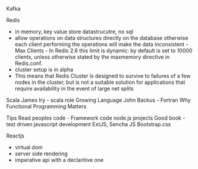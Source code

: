 Kafka

Redis 
- in memory, key value store datastrucutre, no sql
- allow operations on data structures directly  on the database otherwise each client performing the operations will make the data inconsistent 
-Max Clients - In Redis 2.6 this limit is dynamic: by default is set to 10000 clients, unless otherwise stated by the maxmemory directive in Redis.conf.
- cluster setup is in alpha
- This means that Redis Cluster is designed to survive to failures of a few nodes in the cluster, but is not a suitable solution for applications that require availability in the event of large net splits

Scala
James Iry - scala role
Growing Language
John Backus - Fortran 
Why Functional Programming Matters


Tips
Read peoples code  - Framework code 
node.js projects
Good book - test driven javascript development
ExtJS, Sencha JS
Bootstrap.css

Reactjs
 - virtual dom
 - server side rendering
 - imperative api with a declaritive one
